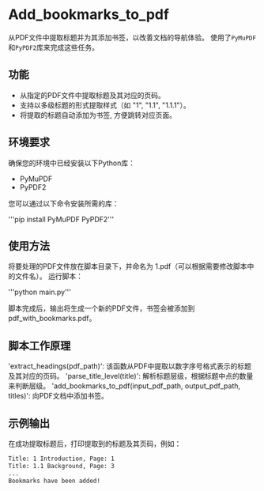 # Add_bookmarks_to_pdf

从PDF文件中提取标题并为其添加书签，以改善文档的导航体验。
使用了`PyMuPDF`和`PyPDF2`库来完成这些任务。

## 功能

- 从指定的PDF文件中提取标题及其对应的页码。
- 支持以多级标题的形式提取样式（如 "1", "1.1", "1.1.1"）。
- 将提取的标题自动添加为书签, 方便跳转对应页面。

## 环境要求

确保您的环境中已经安装以下Python库：

- PyMuPDF
- PyPDF2

您可以通过以下命令安装所需的库：

'''pip install PyMuPDF PyPDF2'''

## 使用方法

将要处理的PDF文件放在脚本目录下，并命名为 1.pdf（可以根据需要修改脚本中的文件名）。
运行脚本：

'''python main.py'''
 
脚本完成后，输出将生成一个新的PDF文件，书签会被添加到 pdf_with_bookmarks.pdf。

## 脚本工作原理
'extract_headings(pdf_path)': 该函数从PDF中提取以数字序号格式表示的标题及其对应的页码。
'parse_title_level(title)': 解析标题层级，根据标题中点的数量来判断层级。
'add_bookmarks_to_pdf(input_pdf_path, output_pdf_path, titles)': 向PDF文档中添加书签。
## 示例输出
在成功提取标题后，打印提取到的标题及其页码，例如：
```bash
Title: 1 Introduction, Page: 1
Title: 1.1 Background, Page: 3
...
Bookmarks have been added!

